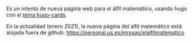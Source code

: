 Es un intento de nueva página web para el álfil matemático, usando hugo con el [tema hugo-cards](https://themes.gohugo.io/hugo-cards/). 

En la actualidad (enero 2021), la nueva página del alfil matemático está alojada fuera de github: <https://personal.us.es/mrosas/elalfilmatematico>